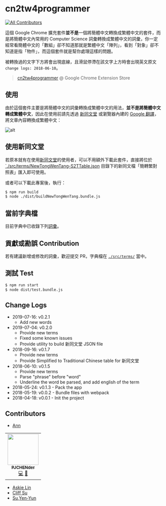 # cn2tw4programmer
<!-- ALL-CONTRIBUTORS-BADGE:START - Do not remove or modify this section -->
[![All Contributors](https://img.shields.io/badge/all_contributors-1-orange.svg?style=flat-square)](#contributors-)
<!-- ALL-CONTRIBUTORS-BADGE:END -->

這個 Google Chrome 擴充套件**並不是**一個將簡體中文轉換成繁體中文的套件，而是將簡體中文內常用的 Computer Science 詞彙轉換成繁體中文的詞彙，你一定經常看簡體中文的「數組」卻不知道那就是繁體中文「陣列」，看到「對象」卻不知道是指「物件」，而這個套件就是幫你處理這樣的問題。

被轉換過的文字下方將會出現底線，且滑鼠停滯在該文字上方時會出現英文原文 `change logs: 2018-06-10`。

> [cn2tw4programmer](https://chrome.google.com/webstore/detail/emjpciklgncophlffcjipabmigmdkdmc) @ Google Chrome Extension Store

## 使用

由於這個套件主要是將簡體中文的詞彙轉換成繁體中文的用法，**並不是將簡體中文轉成繁體中文**，因此在使用前請先透過 [新同文堂](https://chrome.google.com/webstore/detail/new-tong-wen-tang/ldmgbgaoglmaiblpnphffibpbfchjaeg?hl=zh-TW) 或瀏覽器內建的 [Google 翻譯](https://support.google.com/chrome/answer/173424?co=GENIE.Platform%3DDesktop&hl=zh-Hant)，將文章內容轉換成繁體中文：

![alt](https://i.imgur.com/l8dEk6i.gif)

## 使用新同文堂

若原本就有在使用[新同文堂](https://github.com/tongwentang)的使用者，可以不用額外下載此套件，直接將位於 [`./src/terms/NewTongWenTang-S2TTable.json](https://github.com/PJCHENder/cn2tw4programmer/tree/master/src/terms/NewTongWenTang-S2TTable.json) 目錄下的新同文檔「簡轉繁對照表」匯入即可使用。

或者可以下載此專案後，執行：

```bash
$ npm run build
$ node ./dist/buildNewTongWenTang.bundle.js
```

## 當前字典檔

目前字典中已收錄下列[詞彙](https://github.com/PJCHENder/cn2tw4programmer/tree/master/src/terms/NewTongWenTang-S2TTable.json)。

## 貢獻或勘誤 Contribution

若有建議新增或修改的詞彙，歡迎提交 PR，字典檔在 [`./src/terms/`](https://github.com/PJCHENder/cn2tw4programmer/tree/master/src/terms) 當中。

## 測試 Test

```bash
$ npm run start
$ node dist/test.bundle.js
```

## Change Logs

* 2019-07-16: v0.2.1
  * Add new words
* 2019-07-04: v0.2.0
  * Provide new terms
  * Fixed some known issues
  * Provide utility to build 新同文堂 JSON file
* 2018-09-16: v0.1.7
  * Provide new terms
  * Provide Simplified to Traditional Chinese table for 新同文堂
* 2018-06-10: v0.1.5
  * Provide new terms
  * Parse "phrase" before "word"
  * Underline the word be parsed, and add english of the term
* 2018-05-24: v0.1.3 - Pack the app
* 2018-05-19: v0.0.2 - Bundle files with webpack
* 2018-04-18: v0.0.1 - Init the project

## Contributors

* [Ann](https://github.com/extend1994)
<!-- ALL-CONTRIBUTORS-LIST:START - Do not remove or modify this section -->
<!-- prettier-ignore-start -->
<!-- markdownlint-disable -->
<table>
  <tr>
    <td align="center"><a href="http://pjchender.blogspot.com"><img src="https://avatars1.githubusercontent.com/u/13399740?v=4" width="100px;" alt=""/><br /><sub><b>PJCHENder</b></sub></a><br /><a href="https://github.com/pjchender/cn2tw4programmer/commits?author=pjchender" title="Code">💻</a> <a href="#maintenance-pjchender" title="Maintenance">🚧</a></td>
  </tr>
</table>

<!-- markdownlint-enable -->
<!-- prettier-ignore-end -->
<!-- ALL-CONTRIBUTORS-LIST:END -->
* [Askie Lin](https://github.com/askiebaby)
* [Cliff Su](https://github.com/stu01509)
* [Su,Yen-Yun](https://github.com/YYSU)
